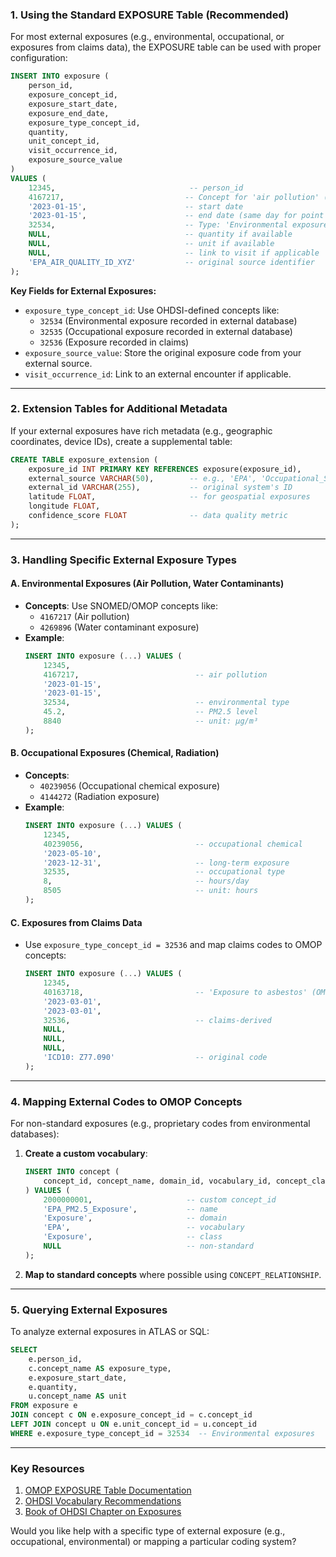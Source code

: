 ### **1. Using the Standard EXPOSURE Table (Recommended)**
For most external exposures (e.g., environmental, occupational, or exposures from claims data), the EXPOSURE table can be used with proper configuration:

```sql
INSERT INTO exposure (
    person_id,
    exposure_concept_id,
    exposure_start_date,
    exposure_end_date,
    exposure_type_concept_id,
    quantity,
    unit_concept_id,
    visit_occurrence_id,
    exposure_source_value
)
VALUES (
    12345,                              -- person_id
    4167217,                           -- Concept for 'air pollution' (OMOP standard concept)
    '2023-01-15',                      -- start date
    '2023-01-15',                      -- end date (same day for point exposure)
    32534,                             -- Type: 'Environmental exposure recorded in external database'
    NULL,                              -- quantity if available
    NULL,                              -- unit if available
    NULL,                              -- link to visit if applicable
    'EPA_AIR_QUALITY_ID_XYZ'           -- original source identifier
);
```

**Key Fields for External Exposures:**
- `exposure_type_concept_id`: Use OHDSI-defined concepts like:
  - `32534` (Environmental exposure recorded in external database)
  - `32535` (Occupational exposure recorded in external database)
  - `32536` (Exposure recorded in claims)
- `exposure_source_value`: Store the original exposure code from your external source.
- `visit_occurrence_id`: Link to an external encounter if applicable.

---

### **2. Extension Tables for Additional Metadata**
If your external exposures have rich metadata (e.g., geographic coordinates, device IDs), create a supplemental table:

```sql
CREATE TABLE exposure_extension (
    exposure_id INT PRIMARY KEY REFERENCES exposure(exposure_id),
    external_source VARCHAR(50),        -- e.g., 'EPA', 'Occupational_Survey'
    external_id VARCHAR(255),           -- original system's ID
    latitude FLOAT,                     -- for geospatial exposures
    longitude FLOAT,
    confidence_score FLOAT              -- data quality metric
);
```

---

### **3. Handling Specific External Exposure Types**

#### **A. Environmental Exposures (Air Pollution, Water Contaminants)**
- **Concepts**: Use SNOMED/OMOP concepts like:
  - `4167217` (Air pollution)
  - `4269896` (Water contaminant exposure)
- **Example**:
  ```sql
  INSERT INTO exposure (...) VALUES (
      12345,
      4167217,                          -- air pollution
      '2023-01-15',
      '2023-01-15',
      32534,                            -- environmental type
      45.2,                             -- PM2.5 level
      8840                              -- unit: µg/m³
  );
  ```

#### **B. Occupational Exposures (Chemical, Radiation)**
- **Concepts**: 
  - `40239056` (Occupational chemical exposure)
  - `4144272` (Radiation exposure)
- **Example**:
  ```sql
  INSERT INTO exposure (...) VALUES (
      12345,
      40239056,                         -- occupational chemical
      '2023-05-10',
      '2023-12-31',                     -- long-term exposure
      32535,                            -- occupational type
      8,                                -- hours/day
      8505                              -- unit: hours
  );
  ```

#### **C. Exposures from Claims Data**
- Use `exposure_type_concept_id = 32536` and map claims codes to OMOP concepts:
  ```sql
  INSERT INTO exposure (...) VALUES (
      12345,
      40163718,                         -- 'Exposure to asbestos' (OMOP concept)
      '2023-03-01',
      '2023-03-01',
      32536,                            -- claims-derived
      NULL,
      NULL,
      NULL,
      'ICD10: Z77.090'                  -- original code
  );
  ```

---

### **4. Mapping External Codes to OMOP Concepts**
For non-standard exposures (e.g., proprietary codes from environmental databases):
1. **Create a custom vocabulary**:
   ```sql
   INSERT INTO concept (
       concept_id, concept_name, domain_id, vocabulary_id, concept_class_id, standard_concept
   ) VALUES (
       2000000001,                     -- custom concept_id
       'EPA_PM2.5_Exposure',           -- name
       'Exposure',                     -- domain
       'EPA',                          -- vocabulary
       'Exposure',                     -- class
       NULL                            -- non-standard
   );
   ```
2. **Map to standard concepts** where possible using `CONCEPT_RELATIONSHIP`.

---

### **5. Querying External Exposures**
To analyze external exposures in ATLAS or SQL:
```sql
SELECT 
    e.person_id,
    c.concept_name AS exposure_type,
    e.exposure_start_date,
    e.quantity,
    u.concept_name AS unit
FROM exposure e
JOIN concept c ON e.exposure_concept_id = c.concept_id
LEFT JOIN concept u ON e.unit_concept_id = u.concept_id
WHERE e.exposure_type_concept_id = 32534  -- Environmental exposures
```

---

### **Key Resources**
1. [OMOP EXPOSURE Table Documentation](https://ohdsi.github.io/CommonDataModel/cdm54.html#EXPOSURE)
2. [OHDSI Vocabulary Recommendations](https://www.ohdsi.org/web/wiki/doku.php?id=documentation:vocabulary:exposure)
3. [Book of OHDSI Chapter on Exposures](https://ohdsi.github.io/TheBookOfOhdsi/Exposures.html)

Would you like help with a specific type of external exposure (e.g., occupational, environmental) or mapping a particular coding system?
